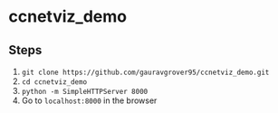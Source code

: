 # ccnetviz_demo

## Steps

1. `git clone https://github.com/gauravgrover95/ccnetviz_demo.git`
2. `cd ccnetviz_demo`
3. `python -m SimpleHTTPServer 8000`
4. Go to `localhost:8000` in the browser
